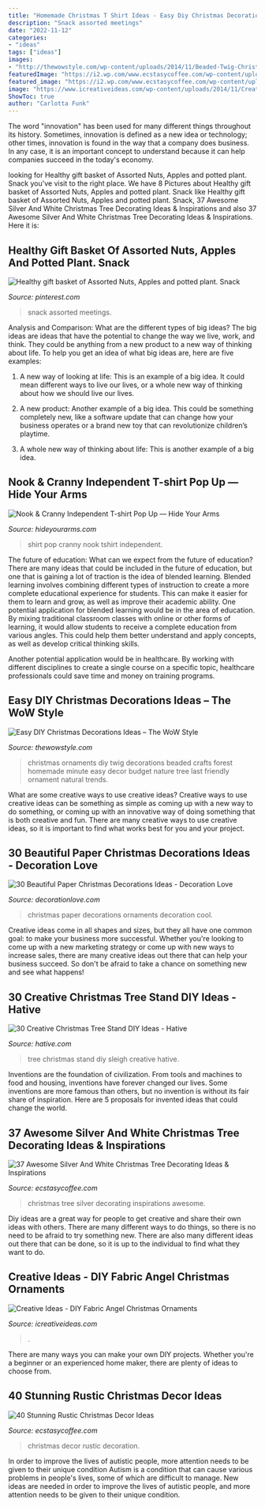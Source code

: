 ```yaml
---
title: "Homemade Christmas T Shirt Ideas - Easy Diy Christmas Decorations Ideas – The Wow Style"
description: "Snack assorted meetings"
date: "2022-11-12"
categories:
- "ideas"
tags: ["ideas"]
images:
- "http://thewowstyle.com/wp-content/uploads/2014/11/Beaded-Twig-Christmas-Ornaments.jpg"
featuredImage: "https://i2.wp.com/www.ecstasycoffee.com/wp-content/uploads/2016/10/Vintage-Christmas-Decoration.jpg"
featured_image: "https://i2.wp.com/www.ecstasycoffee.com/wp-content/uploads/2016/10/Vintage-Christmas-Decoration.jpg"
image: "https://www.icreativeideas.com/wp-content/uploads/2014/11/Creative-Ideas-DIY-Fabric-Angel-Christmas-Ornaments-ttt.jpg"
ShowToc: true
author: "Carlotta Funk"
---
```



The word "innovation" has been used for many different things throughout its history. Sometimes, innovation is defined as a new idea or technology; other times, innovation is found in the way that a company does business. In any case, it is an important concept to understand because it can help companies succeed in the today's economy.

	

		
looking for Healthy gift basket of Assorted Nuts, Apples and potted plant. Snack you've visit to the right place. We have 8 Pictures about Healthy gift basket of Assorted Nuts, Apples and potted plant. Snack like Healthy gift basket of Assorted Nuts, Apples and potted plant. Snack, 37 Awesome Silver And White Christmas Tree Decorating Ideas &amp; Inspirations and also 37 Awesome Silver And White Christmas Tree Decorating Ideas &amp; Inspirations. Here it is:
		
    
## Healthy Gift Basket Of Assorted Nuts, Apples And Potted Plant. Snack

<img loading=lazy src="https://i.pinimg.com/736x/b0/0a/4a/b00a4a3736b572f21797446a6b9fd7d8.jpg" onerror="this.onerror=null;this.src='https://tse1.mm.bing.net/th?id=OIP.ujwqiZEJP8PKC8fQJUhGuQHaJ6&amp;pid=15.1';" alt="Healthy gift basket of Assorted Nuts, Apples and potted plant. Snack">

_Source: pinterest.com_

>snack assorted meetings. 

	

Analysis and Comparison: What are the different types of big ideas?
The big ideas are ideas that have the potential to change the way we live, work, and think. They could be anything from a new product to a new way of thinking about life. To help you get an idea of what big ideas are, here are five examples:
1. A new way of looking at life: This is an example of a big idea. It could mean different ways to live our lives, or a whole new way of thinking about how we should live our lives.

2. A new product: Another example of a big idea. This could be something completely new, like a software update that can change how your business operates or a brand new toy that can revolutionize children’s playtime.

3. A whole new way of thinking about life: This is another example of a big idea.

    
## Nook &amp; Cranny Independent T-shirt Pop Up — Hide Your Arms

<img loading=lazy src="http://hideyourarms.com/wp-content/uploads/2014/12/bearhug-nook-cranny-tshirt-popup.jpg" onerror="this.onerror=null;this.src='https://tse3.mm.bing.net/th?id=OIP.3nfzjTiza00waj_joDWCzwHaHa&amp;pid=15.1';" alt="Nook &amp; Cranny Independent T-shirt Pop Up — Hide Your Arms">

_Source: hideyourarms.com_

>shirt pop cranny nook tshirt independent. 

	

The future of education: What can we expect from the future of education?
There are many ideas that could be included in the future of education, but one that is gaining a lot of traction is the idea of blended learning. Blended learning involves combining different types of instruction to create a more complete educational experience for students. This can make it easier for them to learn and grow, as well as improve their academic ability.
One potential application for blended learning would be in the area of education. By mixing traditional classroom classes with online or other forms of learning, it would allow students to receive a complete education from various angles. This could help them better understand and apply concepts, as well as develop critical thinking skills.

Another potential application would be in healthcare. By working with different disciplines to create a single course on a specific topic, healthcare professionals could save time and money on training programs.

    
## Easy DIY Christmas Decorations Ideas – The WoW Style

<img loading=lazy src="http://thewowstyle.com/wp-content/uploads/2014/11/Beaded-Twig-Christmas-Ornaments.jpg" onerror="this.onerror=null;this.src='https://tse2.mm.bing.net/th?id=OIP.fTFmxWMWKBEGRnXU3PohHQHaLH&amp;pid=15.1';" alt="Easy DIY Christmas Decorations Ideas – The WoW Style">

_Source: thewowstyle.com_

>christmas ornaments diy twig decorations beaded crafts forest homemade minute easy decor budget nature tree last friendly ornament natural trends. 

	

What are some creative ways to use creative ideas?
Creative ways to use creative ideas can be something as simple as coming up with a new way to do something, or coming up with an innovative way of doing something that is both creative and fun. There are many creative ways to use creative ideas, so it is important to find what works best for you and your project.

    
## 30 Beautiful Paper Christmas Decorations Ideas - Decoration Love

<img loading=lazy src="http://decorationlove.com/wp-content/uploads/2016/09/Cool-Paper-Christmas-Ornaments.jpg" onerror="this.onerror=null;this.src='https://tse3.mm.bing.net/th?id=OIP.IxjALUv3heJQc8Pk9UTYzAHaLG&amp;pid=15.1';" alt="30 Beautiful Paper Christmas Decorations Ideas - Decoration Love">

_Source: decorationlove.com_

>christmas paper decorations ornaments decoration cool. 

	

Creative ideas come in all shapes and sizes, but they all have one common goal: to make your business more successful. Whether you're looking to come up with a new marketing strategy or come up with new ways to increase sales, there are many creative ideas out there that can help your business succeed. So don't be afraid to take a chance on something new and see what happens!

    
## 30 Creative Christmas Tree Stand DIY Ideas - Hative

<img loading=lazy src="https://hative.com/wp-content/uploads/2017/08/christmas-tree-stand-diy/10-christmas-tree-stand-diy-ideas.jpg" onerror="this.onerror=null;this.src='https://tse2.mm.bing.net/th?id=OIP.0CvySWTwUC3QSPIfAQM30QHaLH&amp;pid=15.1';" alt="30 Creative Christmas Tree Stand DIY Ideas - Hative">

_Source: hative.com_

>tree christmas stand diy sleigh creative hative. 

	

Inventions are the foundation of civilization. From tools and machines to food and housing, inventions have forever changed our lives. Some inventions are more famous than others, but no invention is without its fair share of inspiration. Here are 5 proposals for invented ideas that could change the world.

    
## 37 Awesome Silver And White Christmas Tree Decorating Ideas &amp; Inspirations

<img loading=lazy src="https://i0.wp.com/www.ecstasycoffee.com/wp-content/uploads/2016/10/White-and-Silver-Christmas-Tree.jpg" onerror="this.onerror=null;this.src='https://tse2.mm.bing.net/th?id=OIP.zjv7hdKTy2MwKNf5ed96hwAAAA&amp;pid=15.1';" alt="37 Awesome Silver And White Christmas Tree Decorating Ideas &amp; Inspirations">

_Source: ecstasycoffee.com_

>christmas tree silver decorating inspirations awesome. 

	

Diy ideas are a great way for people to get creative and share their own ideas with others. There are many different ways to do things, so there is no need to be afraid to try something new. There are also many different ideas out there that can be done, so it is up to the individual to find what they want to do.

    
## Creative Ideas - DIY Fabric Angel Christmas Ornaments

<img loading=lazy src="https://www.icreativeideas.com/wp-content/uploads/2014/11/Creative-Ideas-DIY-Fabric-Angel-Christmas-Ornaments-ttt.jpg" onerror="this.onerror=null;this.src='https://tse3.mm.bing.net/th?id=OIP.QstlAvF7ag0o9N4XELIwXQHaD3&amp;pid=15.1';" alt="Creative Ideas - DIY Fabric Angel Christmas Ornaments">

_Source: icreativeideas.com_

>. 

	

There are many ways you can make your own DIY projects. Whether you're a beginner or an experienced home maker, there are plenty of ideas to choose from.

    
## 40 Stunning Rustic Christmas Decor Ideas

<img loading=lazy src="https://i2.wp.com/www.ecstasycoffee.com/wp-content/uploads/2016/10/Vintage-Christmas-Decoration.jpg" onerror="this.onerror=null;this.src='https://tse1.mm.bing.net/th?id=OIP.Wyy5gIHtsFXvjP7oPrg6rQHaK6&amp;pid=15.1';" alt="40 Stunning Rustic Christmas Decor Ideas">

_Source: ecstasycoffee.com_

>christmas decor rustic decoration. 

	

In order to improve the lives of autistic people, more attention needs to be given to their unique condition
Autism is a condition that can cause various problems in people's lives, some of which are difficult to manage. New ideas are needed in order to improve the lives of autistic people, and more attention needs to be given to their unique condition.

